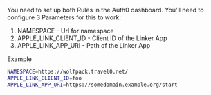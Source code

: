 You need to set up both Rules in the Auth0 dashboard. You'll need to configure 3 Parameters for this to work:

1. NAMESPACE - Url for namespace
2. APPLE_LINK_CLIENT_ID - Client ID of the Linker App
3. APPLE_LINK_APP_URI - Path of the Linker App


Example

```bash
NAMESPACE=https://wolfpack.travel0.net/
APPLE_LINK_CLIENT_ID=foo
APPLE_LINK_APP_URI=https://somedomain.example.org/start
```